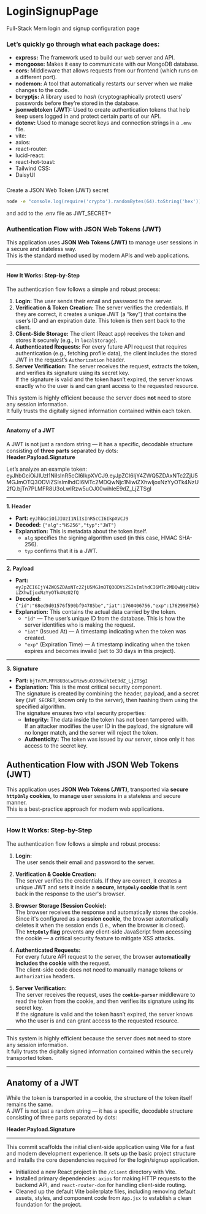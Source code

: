 # LoginSignupPage
Full-Stack Mern login and signup configuration page 



### Let’s quickly go through what each package does:

* **express:** The framework used to build our web server and API.  
* **mongoose:** Makes it easy to communicate with our MongoDB database.  
* **cors:** Middleware that allows requests from our frontend (which runs on a different port).  
* **nodemon:** A tool that automatically restarts our server when we make changes to the code.  
* **bcryptjs:** A library used to *hash* (cryptographically protect) users’ passwords before they’re stored in the database.  
* **jsonwebtoken (JWT):** Used to create authentication tokens that help keep users logged in and protect certain parts of our API.  
* **dotenv:** Used to manage secret keys and connection strings in a `.env` file.
* vite: 
* axios:
* react-router:
* lucid-react:
* react-hot-toast:
* Tailwind CSS: 
* DaisyUI



###
Create a JSON Web Token (JWT) secret

```bash
node -e "console.log(require('crypto').randomBytes(64).toString('hex'))"
````
and add to the .env file as JWT_SECRET=

### Authentication Flow with JSON Web Tokens (JWT)

This application uses **JSON Web Tokens (JWT)** to manage user sessions in a secure and stateless way.  
This is the standard method used by modern APIs and web applications.

---

#### How It Works: Step-by-Step

The authentication flow follows a simple and robust process:

1. **Login:** The user sends their email and password to the server.  
2. **Verification & Token Creation:** The server verifies the credentials. If they are correct, it creates a unique JWT (a “key”) that contains the user’s ID and an expiration date. This token is then sent back to the client.  
3. **Client-Side Storage:** The client (React app) receives the token and stores it securely (e.g., in `localStorage`).  
4. **Authenticated Requests:** For every future API request that requires authentication (e.g., fetching profile data), the client includes the stored JWT in the request’s `Authorization` header.  
5. **Server Verification:** The server receives the request, extracts the token, and verifies its signature using its secret key.  
   If the signature is valid and the token hasn’t expired, the server knows exactly who the user is and can grant access to the requested resource.

This system is highly efficient because the server does **not** need to store any session information.  
It fully trusts the digitally signed information contained within each token.

---

#### Anatomy of a JWT

A JWT is not just a random string — it has a specific, decodable structure consisting of **three parts** separated by dots:  
**Header.Payload.Signature**

Let’s analyze an example token:
eyJhbGciOiJIUzI1NiIsInR5cCI6IkpXVCJ9.eyJpZCI6IjY4ZWQ5ZDAxNTc2ZjU5MGJmOTQ3ODViZSIsImlhdCI6MTc2MDQwNjc1NiwiZXhwIjoxNzYyOTk4NzU2fQ.bjTn7PLMFR8U3oLwIRzw5uOJ00wihIeE9dZ_LjZTSgI

---

**1. Header**  
* **Part:** `eyJhbGciOiJIUzI1NiIsInR5cCI6IkpXVCJ9`  
* **Decoded:** `{"alg":"HS256","typ":"JWT"}`  
* **Explanation:** This is metadata about the token itself.  
  * `alg` specifies the signing algorithm used (in this case, HMAC SHA-256).  
  * `typ` confirms that it is a JWT.

---

**2. Payload**  
* **Part:** `eyJpZCI6IjY4ZWQ5ZDAxNTc2ZjU5MGJmOTQ3ODViZSIsImlhdCI6MTc2MDQwNjc1NiwiZXhwIjoxNzYyOTk4NzU2fQ`  
* **Decoded:** `{"id":"68ed9d01576f590bf94785be","iat":1760406756,"exp":1762998756}`  
* **Explanation:** This contains the actual data carried by the token.
  * `"id"` — The user’s unique ID from the database. This is how the server identifies who is making the request.  
  * `"iat"` (Issued At) — A timestamp indicating when the token was created.  
  * `"exp"` (Expiration Time) — A timestamp indicating when the token expires and becomes invalid (set to 30 days in this project).

---

**3. Signature**  
* **Part:** `bjTn7PLMFR8U3oLwIRzw5uOJ00wihIeE9dZ_LjZTSgI`  
* **Explanation:** This is the most critical security component.  
  The signature is created by combining the header, payload, and a secret key (`JWT_SECRET`, known only to the server), then hashing them using the specified algorithm.  
  The signature ensures two vital security properties:
  * **Integrity:** The data inside the token has not been tampered with.  
    If an attacker modifies the user ID in the payload, the signature will no longer match, and the server will reject the token.  
  * **Authenticity:** The token was issued by *our server*, since only it has access to the secret key.


## Authentication Flow with JSON Web Tokens (JWT)

This application uses **JSON Web Tokens (JWT)**, transported via **secure `httpOnly` cookies**, to manage user sessions in a stateless and secure manner.  
This is a best-practice approach for modern web applications.

---

### How It Works: Step-by-Step

The authentication flow follows a simple and robust process:

1. **Login:**  
   The user sends their email and password to the server.

2. **Verification & Cookie Creation:**  
   The server verifies the credentials. If they are correct, it creates a unique JWT and sets it inside a **secure, `httpOnly` cookie** that is sent back in the response to the user's browser.

3. **Browser Storage (Session Cookie):**  
   The browser receives the response and automatically stores the cookie.  
   Since it's configured as a **session cookie**, the browser automatically deletes it when the session ends (i.e., when the browser is closed).  
   The **`httpOnly` flag** prevents any client-side JavaScript from accessing the cookie — a critical security feature to mitigate XSS attacks.

4. **Authenticated Requests:**  
   For every future API request to the server, the browser **automatically includes the cookie** with the request.  
   The client-side code does not need to manually manage tokens or `Authorization` headers.

5. **Server Verification:**  
   The server receives the request, uses the **`cookie-parser`** middleware to read the token from the cookie, and then verifies its signature using its secret key.  
   If the signature is valid and the token hasn’t expired, the server knows who the user is and can grant access to the requested resource.

---

This system is highly efficient because the server does **not** need to store any session information.  
It fully trusts the digitally signed information contained within the securely transported token.

---

## Anatomy of a JWT

While the token is transported in a cookie, the structure of the token itself remains the same.  
A JWT is not just a random string — it has a specific, decodable structure consisting of three parts separated by dots:

**Header.Payload.Signature**

---







This commit scaffolds the initial client-side application using Vite for a fast and modern development experience. It sets up the basic project structure and installs the core dependencies required for the login/signup application.

- Initialized a new React project in the `/client` directory with Vite.
- Installed primary dependencies: `axios` for making HTTP requests to the backend API, and `react-router-dom` for handling client-side routing.
- Cleaned up the default Vite boilerplate files, including removing default assets, styles, and component code from `App.jsx` to establish a clean foundation for the project.


